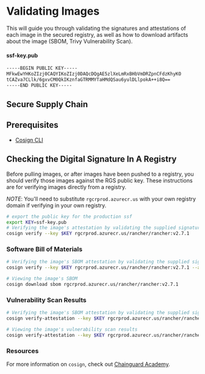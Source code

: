 # Validating Images

This will guide you through validating the signatures and attestations of each image in the secured registry, as well as how to download artifacts about the image (SBOM, Trivy Vulnerability Scan).

#### ssf-key.pub
```bash
-----BEGIN PUBLIC KEY-----
MFkwEwYHKoZIzj0CAQYIKoZIzj0DAQcDQgAE5zlXeLmRxBHbVmDRZpnCFdzKhyKO
tCAZva7CLlk/6gxvCM0QkIKznfaGTRMMYTaHMdQSau6yulDLlpokA++i8Q==
-----END PUBLIC KEY-----
```

## Secure Supply Chain 

## Prerequisites

* [Cosign CLI](https://docs.sigstore.dev/cosign/installation/)

## Checking the Digital Signature In A Registry

Before pulling images, or after images have been pushed to a registry, you should verify those images against the RGS public key. These instructions are for verifying images directly from a registry.

*NOTE*: You'll need to substitute `rgcrprod.azurecr.us` with your own registry domain if verifying in your own registry.

```bash
# export the public key for the production ssf
export KEY=ssf-key.pub
# Verifying the image's attestation by validating the supplied signature
cosign verify --key $KEY rgcrprod.azurecr.us/rancher/rancher:v2.7.1
```

### Software Bill of Materials
```bash
# Verifying the image's SBOM attestation by validating the supplied signature
cosign verify --key $KEY rgcrprod.azurecr.us/rancher/rancher:v2.7.1 --attachment sbom

# Viewing the image's SBOM
cosign download sbom rgcrprod.azurecr.us/rancher/rancher:v2.7.1
```

### Vulnerability Scan Results
```bash
# Verifying the image's SBOM attestation by validating the supplied signature
cosign verify-attestation --key $KEY rgcrprod.azurecr.us/rancher/rancher:v2.7.1 --type vuln > /dev/null

# Viewing the image's vulnerability scan results
cosign verify-attestation --key $KEY rgcrprod.azurecr.us/rancher/rancher:v2.7.1 --type vuln | jq -r '.payload' | base64 -d | jq
```

### Resources
For more information on `cosign`, check out [Chainguard Academy](https://edu.chainguard.dev/open-source/sigstore/cosign/how-to-verify-file-signatures-with-cosign/).